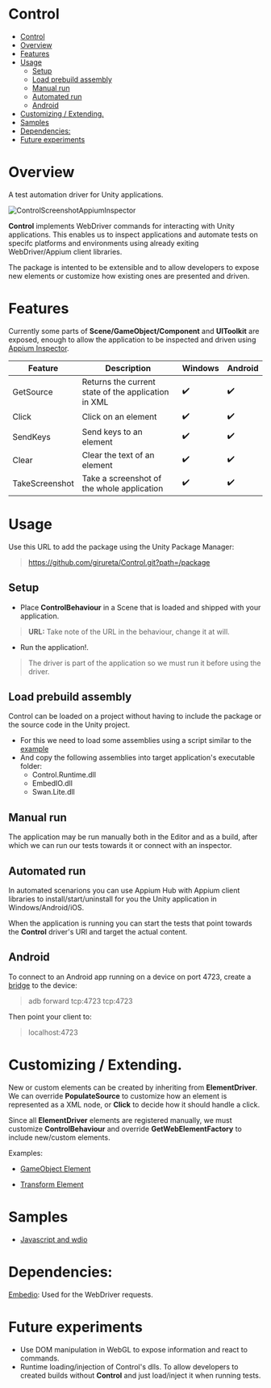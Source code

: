 # Control
- [Control](#control)
- [Overview](#overview)
- [Features](#features)
- [Usage](#usage)
  - [Setup](#setup)
  - [Load prebuild assembly](#load-prebuild-assembly)
  - [Manual run](#manual-run)
  - [Automated run](#automated-run)
  - [Android](#android)
- [Customizing / Extending.](#customizing--extending)
- [Samples](#samples)
- [Dependencies:](#dependencies)
- [Future experiments](#future-experiments)

# Overview

A test automation driver for Unity applications.

![ControlScreenshotAppiumInspector](docs/screenshot.png)

**Control** implements WebDriver commands for interacting with Unity applications. This enables us to inspect applications and automate tests on specifc platforms and environments using already exiting WebDriver/Appium client libraries.

The package is intented to be extensible and to allow developers to 
expose new elements or customize how existing ones are presented and driven.

# Features

Currently some parts of **Scene/GameObject/Component** and **UIToolkit**  are exposed, enough to allow the application to be inspected and driven using [Appium Inspector](https://github.com/appium/appium-inspector).


| Feature | Description  | Windows | Android | 
|---|---|---|---|
| GetSource | Returns the current state of the application in XML| :heavy_check_mark: | :heavy_check_mark: |
| Click | Click on an element| :heavy_check_mark: | :heavy_check_mark: |
| SendKeys | Send keys to an element| :heavy_check_mark: | :heavy_check_mark: |
| Clear | Clear the text of an element| :heavy_check_mark: | :heavy_check_mark: |
| TakeScreenshot | Take a screenshot of the whole application | :heavy_check_mark: | :heavy_check_mark: |


# Usage

Use this URL to add the package using the Unity Package Manager:
> https://github.com/girureta/Control.git?path=/package

## Setup
* Place **ControlBehaviour** in a Scene that is loaded and shipped with your application. 

> **URL:** Take note of the URL in the behaviour, change it at will.

* Run the application!. 
 
> The driver is part of the application so we must run it before using the driver.

## Load prebuild assembly
Control can be loaded on a project without having to include the package or the source code in the Unity project.

* For this we need to load some assemblies using a script similar to the [example](projects/LoadControlAssembly.cs) 
* And copy the following assemblies into target application's executable folder: 
  * Control.Runtime.dll
  * EmbedIO.dll
  * Swan.Lite.dll 

## Manual run

The application may be run manually both in the Editor and as a build, after which we can run our tests towards it or connect with an inspector.


## Automated run

In automated scenarions you can use Appium Hub with Appium client libraries to install/start/uninstall for you the Unity application in Windows/Android/iOS.

When the application is running you can start the tests that point towards the **Control** driver's URl and target the actual content.

## Android

To connect to an Android app running on a device on port 4723, create a [bridge](https://developer.android.com/studio/command-line/adb) to the device:
> adb forward tcp:4723 tcp:4723
 
Then point your client to:
> localhost:4723

# Customizing / Extending.

New or custom elements can be created by inheriting from **ElementDriver**. We can override **PopulateSource** to customize how an element is represented as a XML node, or **Click** to decide how it should handle a click.


Since all **ElementDriver** elements are registered manually, we must customize **ControlBehaviour**
and override  **GetWebElementFactory** to include
new/custom elements.

Examples:

- [GameObject Element](package/Runtime/Elements/General/GameObjectElement.cs)

- [Transform Element](package/Runtime/Elements/General/TransformElement.cs)

# Samples

- [Javascript and wdio](projects/SampleWdio/README.md)

# Dependencies:

[Embedio](https://github.com/unosquare/embedio): Used for  the WebDriver requests.

# Future experiments

* Use DOM manipulation in WebGL to expose information and react to commands.
* Runtime loading/injection of Control's dlls. To allow developers to created builds without **Control** and just load/inject it when running tests.